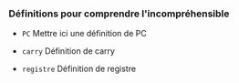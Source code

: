 ### Définitions pour comprendre l'incompréhensible

* `PC` Mettre ici une définition de PC

* `carry` Définition de carry

* `registre` Définition de registre

